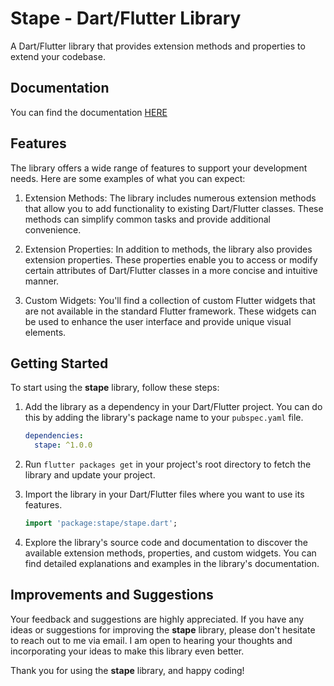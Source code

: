 # Stape - Dart/Flutter Library

A Dart/Flutter library that provides extension methods and properties to extend your codebase.

## Documentation

You can find the documentation [HERE](https://pub.dev/documentation/stape/latest/)

## Features

The library offers a wide range of features to support your development needs. Here are some examples of what you can expect:

1. Extension Methods: The library includes numerous extension methods that allow you to add functionality to existing Dart/Flutter classes. These methods can simplify common tasks and provide additional convenience.

2. Extension Properties: In addition to methods, the library also provides extension properties. These properties enable you to access or modify certain attributes of Dart/Flutter classes in a more concise and intuitive manner.

3. Custom Widgets: You'll find a collection of custom Flutter widgets that are not available in the standard Flutter framework. These widgets can be used to enhance the user interface and provide unique visual elements.

## Getting Started

To start using the **stape** library, follow these steps:

1. Add the library as a dependency in your Dart/Flutter project. You can do this by adding the library's package name to your `pubspec.yaml` file.

   ```yaml
   dependencies:
     stape: ^1.0.0
   ```

2. Run `flutter packages get` in your project's root directory to fetch the library and update your project.

3. Import the library in your Dart/Flutter files where you want to use its features.

   ```dart
   import 'package:stape/stape.dart';
   ```

4. Explore the library's source code and documentation to discover the available extension methods, properties, and custom widgets. You can find detailed explanations and examples in the library's documentation.

## Improvements and Suggestions

Your feedback and suggestions are highly appreciated. If you have any ideas or suggestions for improving the **stape** library, please don't hesitate to reach out to me via email. I am open to hearing your thoughts and incorporating your ideas to make this library even better.

Thank you for using the **stape** library, and happy coding!
